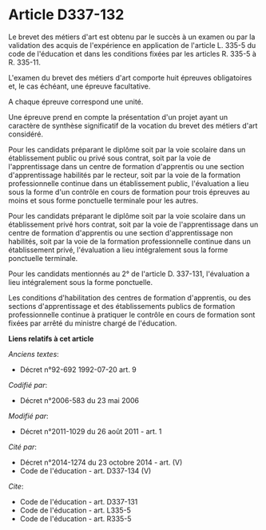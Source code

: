 # Article D337-132

Le brevet des métiers d'art est obtenu par le succès à un examen ou par la validation des acquis de l'expérience en
application de l'article L. 335-5 du code de l'éducation et dans les conditions fixées par les articles R. 335-5 à R.
335-11. 

L'examen du brevet des métiers d'art comporte huit épreuves obligatoires et, le cas échéant, une épreuve facultative. 

A chaque épreuve correspond une unité. 

Une épreuve prend en compte la présentation d'un projet ayant un caractère de synthèse significatif de la vocation du brevet
des métiers d'art considéré. 

Pour les candidats préparant le diplôme soit par la voie scolaire dans un établissement public ou privé sous contrat, soit
par la voie de l'apprentissage dans un centre de formation d'apprentis ou une section d'apprentissage habilités par le
recteur, soit par la voie de la formation professionnelle continue dans un établissement public, l'évaluation a lieu sous la
forme d'un contrôle en cours de formation pour trois épreuves au moins et sous forme ponctuelle terminale pour les autres. 

Pour les candidats préparant le diplôme soit par la voie scolaire dans un établissement privé hors contrat, soit par la voie
de l'apprentissage dans un centre de formation d'apprentis ou une section d'apprentissage non habilités, soit par la voie de
la formation professionnelle continue dans un établissement privé, l'évaluation a lieu intégralement sous la forme ponctuelle
terminale. 

Pour les candidats mentionnés au 2° de l'article D. 337-131, l'évaluation a lieu intégralement sous la forme ponctuelle. 

Les conditions d'habilitation des centres de formation d'apprentis, ou des sections d'apprentissage et des établissements
publics de formation professionnelle continue à pratiquer le contrôle en cours de formation sont fixées par arrêté du
ministre chargé de l'éducation.

**Liens relatifs à cet article**

_Anciens textes_:

  - Décret n°92-692 1992-07-20 art. 9

_Codifié par_:

  - Décret n°2006-583 du 23 mai 2006

_Modifié par_:

  - Décret n°2011-1029 du 26 août 2011 - art. 1

_Cité par_:

  - Décret n°2014-1274 du 23 octobre 2014 - art. (V)
  - Code de l'éducation - art. D337-134 (V)

_Cite_:

  - Code de l'éducation - art. D337-131
  - Code de l'éducation - art. L335-5
  - Code de l'éducation - art. R335-5
